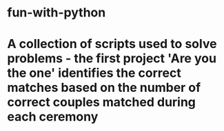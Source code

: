 # fun-with-python
# A collection of scripts used to solve problems - the first project 'Are you the one' identifies the correct matches based on the number of correct couples matched during each ceremony
